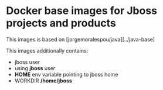 # Docker base images for Jboss projects and products
This images is based on [jorgemoralespou/java][../java-base] 

This images additionally contains:
* jboss user
* using __jboss__ user
* __HOME__ env variable pointing to jboss home
* WORKDIR __/home/jboss__
